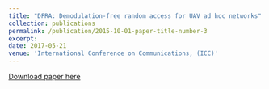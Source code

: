 ```yaml
---
title: "DFRA: Demodulation-free random access for UAV ad hoc networks"
collection: publications
permalink: /publication/2015-10-01-paper-title-number-3
excerpt: 
date: 2017-05-21
venue: 'International Conference on Communications, (ICC)'
---
```


[Download paper here](http://weijunalexwang.github.io/files/07997364.pdf)
